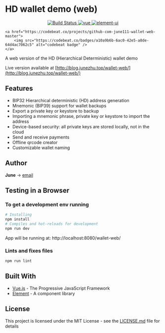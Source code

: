 # HD wallet demo (web)

<p align="center">
   	<a href="https://travis-ci.com/june111/wallet-web" rel="nofollow">
    	<img src="https://travis-ci.com/june111/wallet-web.svg?branch=master" alt="Build Status" />
  	</a>
	<a href="https://github.com/vuejs/vue">
    	<img src="https://img.shields.io/badge/vue-2.5.21-brightgreen.svg" alt="vue" />
  	</a>
  	<a href="https://github.com/ElemeFE/element">
    	<img src="https://img.shields.io/badge/element--ui-2.4.10-brightgreen.svg" alt="element-ui" />
  	</a>

	<a href="https://codebeat.co/projects/github-com-june111-wallet-web-master">
		<img src="https://codebeat.co/badges/a10a9b6b-6ac0-42e5-a8de-64d4ac7062c5" alt="codebeat badge" />
	</a>
</p>

A web version of the HD (Hierarchical Deterministic) wallet demo

Live version available at [http://blog.junezhu.top/wallet-web/](http://blog.junezhu.top/wallet-web/)

## Features

* BIP32 Hierarchical deterministic (HD) address generation 
* Mnemonic (BIP39) support for wallet backups
* Export a private key or keystore to backup
* Importing a mnemonic phrase, private key or keystore to import the address 
* Device-based security: all private keys are stored locally, not in the cloud
* Send and receive payments
* Offline qrcode creator
* Customizable wallet naming

## Author

**June** -> [email](mailto:ru-q-ur@163.com)

## Testing in a Browser

### To get a development env running
```bash
# Installing
npm install
# Compiles and hot-reloads for development
npm run dev
```
App will be running at: http://localhost:8080/wallet-web/ 

### Lints and fixes files
```bash
npm run lint
```

## Built With

* [Vue.js](https://cn.vuejs.org/) - The Progressive JavaScript Framework
* [Element](http://element.eleme.io/) - A component library

## License

This project is licensed under the MIT License - see the [LICENSE.md](LICENSE.md) file for details


